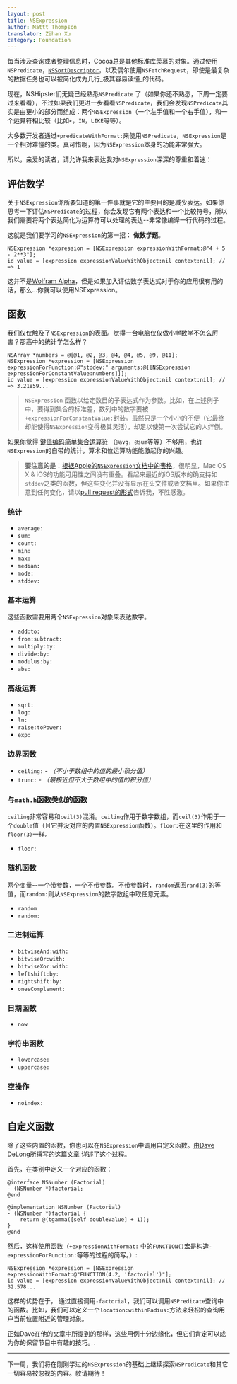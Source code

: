 ```yaml
---
layout: post
title: NSExpression
author: Mattt Thompson
translator: Zihan Xu
category: Foundation
---
```


每当涉及查询或者整理信息时，Cocoa总是其他标准库羡慕的对象。通过使用`NSPredicate`，[`NSSortDescriptor`](http://nshipster.com/nssortdescriptor/)，以及偶尔使用`NSFetchRequest`，即使是最复杂的数据任务也可以被简化成为几行_极其容易读懂_的代码。

现在，NSHipster们无疑已经熟悉`NSPredicate` 了（如果你还不熟悉，下周一定要过来看看），不过如果我们更进一步看看`NSPredicate`，我们会发现`NSPredicate`其实是由更小的部分而组成：两个`NSExpression`（一个左手值和一个右手值），和一个运算符相比较（比如`<`，`IN`，`LIKE`等等）。

大多数开发者通过`+predicateWithFormat:`来使用`NSPredicate`，`NSExpression`是一个相对难懂的类。真可惜啊，因为`NSExpression`本身的功能非常强大。

所以，亲爱的读者，请允许我来表达我对`NSExpression`深深的尊重和着迷：

## 评估数学

关于`NSExpression`你所要知道的第一件事就是它的主要目的是减少表达。如果你思考一下评估`NSPredicate`的过程，你会发现它有两个表达和一个比较符号，所以我们需要将两个表达简化为运算符可以处理的表达--非常像编译一行代码的过程。

这就是我们要学习的`NSExpression`的第一招： **做数学题**。

~~~{objective-c}
NSExpression *expression = [NSExpression expressionWithFormat:@"4 + 5 - 2**3"];
id value = [expression expressionValueWithObject:nil context:nil]; // => 1
~~~

这并不是[Wolfram Alpha](http://www.wolframalpha.com/input/?i=finn+the+human+like+curve)，但是如果加入评估数学表达式对于你的应用很有用的话，那么...你就可以使用NSExpression。

## 函数

我们仅仅触及了`NSExpression`的表面。觉得一台电脑仅仅做小学数学不怎么厉害？那高中的统计学怎么样？

~~~{objective-c}
NSArray *numbers = @[@1, @2, @3, @4, @4, @5, @9, @11];
NSExpression *expression = [NSExpression expressionForFunction:@"stddev:" arguments:@[[NSExpression expressionForConstantValue:numbers]]];
id value = [expression expressionValueWithObject:nil context:nil]; // => 3.21859...
~~~

> `NSExpression` 函数以给定数目的子表达式作为参数。比如，在上述例子中，要得到集合的标准差，数列中的数字要被`+expressionForConstantValue:`封装。虽然只是一个小小的不便（它最终却能使得`NSExpression`变得极其灵活），却足以使第一次尝试它的人绊倒。

如果你觉得 [键值编码简单集合运算符](http://nshipster.com/kvc-collection-operators/) （`@avg`，`@sum`等等）不够用，也许`NSExpression`的自带的统计，算术和位运算功能能激起你的兴趣。

> **要注意的是**：[根据Apple的`NSExpression`文档中的表格](http://developer.apple.com/library/ios/#documentation/cocoa/reference/foundation/Classes/NSExpression_Class/Reference/NSExpression.html)，很明显，Mac OS X & iOS的功能可用性之间没有重叠。看起来最近的iOS版本的确支持如`stddev`之类的函数，但这些变化并没有显示在头文件或者文档里。如果你注意到任何变化，请以[pull request的形式](https://github.com/NSHipster/articles/pulls)告诉我，不胜感激。

### 统计

- `average:`
- `sum:`
- `count:`
- `min:`
- `max:`
- `median:`
- `mode:`
- `stddev:`

### 基本运算

这些函数需要用两个`NSExpression`对象来表达数字。

- `add:to:`
- `from:subtract:`
- `multiply:by:`
- `divide:by:`
- `modulus:by:`
- `abs:`

### 高级运算

- `sqrt:`
- `log:`
- `ln:`
- `raise:toPower:`
- `exp:`

### 边界函数

- `ceiling:` - _（不小于数组中的值的最小积分值）_
- `trunc:` - _（最接近但不大于数组中的值的积分值）_

### 与`math.h`函数类似的函数

`ceiling`非常容易和`ceil(3)`混淆。`ceiling`作用于数字数组，而`ceil(3)`作用于一个`double`值（且它并没对应的内置`NSExpression`函数）。`floor:`在这里的作用和`floor(3)`一样。

- `floor:`

### 随机函数

两个变量--一个带参数，一个不带参数。不带参数时，`random`返回`rand(3)`的等值，而`random:`则从`NSExpression`的数字数组中取任意元素。

- `random`
- `random:`

### 二进制运算

- `bitwiseAnd:with:`
- `bitwiseOr:with:`
- `bitwiseXor:with:`
- `leftshift:by:`
- `rightshift:by:`
- `onesComplement:`

### 日期函数

- `now`

### 字符串函数

- `lowercase:`
- `uppercase:`

### 空操作

- `noindex:`

## 自定义函数

除了这些内置的函数，你也可以在`NSExpression`中调用自定义函数。[由Dave DeLong所撰写的这篇文章](http://funwithobjc.tumblr.com/post/2922267976/using-custom-functions-with-nsexpression) 详述了这个过程。

首先，在类别中定义一个对应的函数：

~~~{objective-c}
@interface NSNumber (Factorial)
- (NSNumber *)factorial;
@end

@implementation NSNumber (Factorial)
- (NSNumber *)factorial {
    return @(tgamma([self doubleValue] + 1));
}
@end
~~~

然后，这样使用函数（`+expressionWithFormat:` 中的`FUNCTION()`宏是构造`-expressionForFunction:`等等的过程的简写。）:

~~~{objective-c}
NSExpression *expression = [NSExpression expressionWithFormat:@"FUNCTION(4.2, 'factorial')"];
id value = [expression expressionValueWithObject:nil context:nil]; // 32.578...
~~~

这样的优势在于， 通过直接调用`-factorial`，我们可以调用`NSPredicate`查询中的函数。比如，我们可以定义一个`location:withinRadius:`方法来轻松的查询用户当前位置附近的管理对象。

正如Dave在他的文章中所提到的那样，这些用例十分边缘化，但它们肯定可以成为你的保留节目中有趣的技巧。.

---

下一周，我们将在刚刚学过的`NSExpression`的基础上继续探索`NSPredicate`和其它一切容易被忽视的内容。敬请期待！
